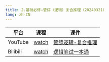 ```yaml
---
title: 2.基础必修—管综（逻辑）复合推理（20240321）
lang: zh-CN
---
```



| 平台       | 课程                                                                                                                               | 课件                                                                                                                                                                                        |
|----------|------------------------------------------------------------------------------------------------------------------------------------|---------------------------------------------------------------------------------------------------------------------------------------------------------------------------------------------|
| YouTube  | [watch](https://www.youtube.com/watch?v=kPv4rfQYCIE&list=PLm0MFkgiW1Jifh_vbdTALFpNGQ5V1hoDO&index=2)                                  | [管综逻辑-复合推理](../../public/logic/%E9%80%BB%E8%BE%91-%E6%AD%A3%E5%BC%8F%E8%AF%BE/pdf/%E7%AE%A1%E7%BB%BC%E9%80%BB%E8%BE%91%20%E5%A4%8D%E5%90%88%E6%8E%A8%E7%90%86%20-%20sc.pdf)                 |
| Bilibili | [watch](https://www.bilibili.com/video/BV13jW1eAEY5?spm_id_from=333.788.videopod.sections&vd_source=752f1f454ebffd32e5dbe02742c48dab) | [逻辑笔试一本通](../../public/logic/%E9%80%BB%E8%BE%91-%E5%9F%BA%E7%A1%80%E8%AF%BE/pdf/1.%E3%80%90%E7%AC%94%E8%AF%95%E4%B8%80%E6%9C%AC%E9%80%9A%E3%80%91%E7%AE%A1%E7%BB%BC-%E9%80%BB%E8%BE%91.pdf) |


